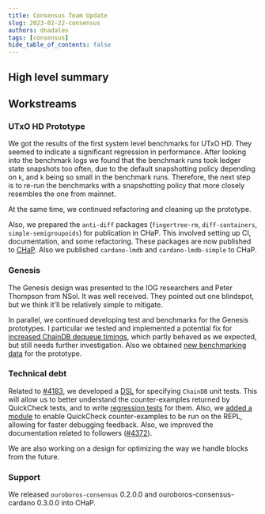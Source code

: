 ```yaml
---
title: Consensus Team Update
slug: 2023-02-22-consensus
authors: dnadales
tags: [consensus]
hide_table_of_contents: false
---
```


## High level summary

## Workstreams 

### UTxO HD Prototype 

We got the results of the first system level benchmarks for UTxO HD. They seemed
to indicate a significant regression in performance. After looking into the
benchmark logs we found that the benchmark runs took ledger state snapshots too
often, due to the default snapshotting policy depending on `k`, and `k` being so
small in the benchmark runs. Therefore, the next step is to re-run the
benchmarks with a snapshotting policy that more closely resembles the one from
mainnet.

At the same time, we continued refactoring and cleaning up the prototype. 

Also, we prepared the `anti-diff` packages (`fingertree-rm`, `diff-containers`,
`simple-semigroupoids`) for publication in CHaP. This involved setting up CI,
documentation, and some refactoring. These packages are now published to
[CHaP][chap]. Also we published `cardano-lmdb` and `cardano-lmdb-simple` to
CHaP.

### Genesis

The Genesis design was presented to the IOG researchers and Peter Thompson from
NSol. It was well received. They pointed out one blindspot, but we think it'll
be relatively simple to mitigate.

In parallel, we continued developing test and benchmarks for the Genesis
prototypes. I particular we tested and implemented a potential fix for
[increased ChainDB dequeue timings][increased-dequeue-timings], which partly
behaved as we expected, but still needs further investigation. Also we obtained
[new benchmarking data][new-bench-data] for the prototype.

### Technical debt

Related to [#4183][pull-4183], we developed a [DSL][pull-4379] for specifying
`ChainDB` unit tests. This will allow us to better understand the
counter-examples returned by QuickCheck tests, and to write [regression
tests][pull-4383] for them. Also, we [added a module][pull-4358] to enable
QuickCheck counter-examples to be run on the REPL, allowing for faster debugging
feedback. Also, we improved the documentation related to followers
([#4372][pull-4372]).

We are also working on a design for optimizing the way we handle blocks from the
future.

### Support

We released `ouroboros-consensus` 0.2.0.0 and ouroboros-consensus-cardano
0.3.0.0 into CHaP.

[new-bench-data]: https://github.com/input-output-hk/ouroboros-network/issues/4037#issuecomment-1434745031
[increased-dequeue-timings]: https://github.com/input-output-hk/ouroboros-network/issues/4037#issuecomment-1439708022
[chap]: https://github.com/input-output-hk/cardano-haskell-packages
[pull-4358]: https://github.com/input-output-hk/ouroboros-network/pull/4358
[pull-4183]: https://github.com/input-output-hk/ouroboros-network/issues/4183
[pull-4372]: https://github.com/input-output-hk/ouroboros-network/pull/4372
[pull-4379]: https://github.com/input-output-hk/ouroboros-network/pull/4379
[pull-4383]: https://github.com/input-output-hk/ouroboros-network/pull/4383
